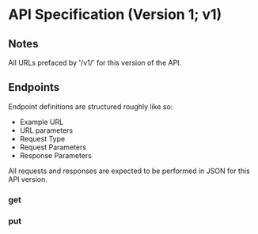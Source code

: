 # API Specification (Version 1; v1)

## Notes

All URLs prefaced by '/v1/' for this version of the API.

## Endpoints

Endpoint definitions are structured roughly like so:
- Example URL
- URL parameters
- Request Type
- Request Parameters
- Response Parameters

All requests and responses are expected to be performed in JSON for this API version.

### get

### put